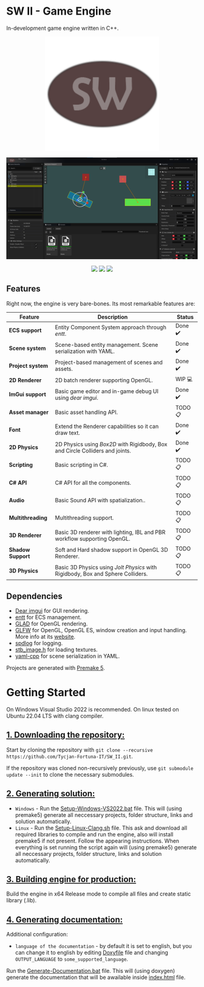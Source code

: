 # SW II - Game Engine
In-development game engine written in C++.

<p align="center">
  <img src="./docs/icon.png" width="300">
</p>

<p align="center">
  <img src="./docs/SW.png">
</p>

<p align="center">
  <img src="https://img.shields.io/badge/c++-%2300599C.svg?style=for-the-badge&logo=c%2B%2B&logoColor=white" width="100">
  <img src="https://img.shields.io/badge/Visual%20Studio-5C2D91.svg?style=for-the-badge&logo=visual-studio&logoColor=white" width="210">
  <img src="https://img.shields.io/badge/Windows-0078D6?style=for-the-badge&logo=windows&logoColor=white" width="156">
</p>

## Features

Right now, the engine is very bare-bones. Its most remarkable features are:

| Feature               | Description                                                                           | Status   |
| -------               | -----------                                                                           | ------   |
| **ECS support**       | Entity Component System approach through *entt*.                                      | Done ✔️ |
| **Scene system**      | Scene-based entity management. Scene serialization with YAML.                         | Done ✔️ |
| **Project system**    | Project-based management of scenes and assets.                                        | Done ✔️ |
| **2D Renderer**       | 2D batch renderer supporting OpenGL.                                                  | WIP 💻 |
| **ImGui support**     | Basic game editor and in-game debug UI using *dear imgui*.                            | Done ✔️ |
| **Asset manager**      | Basic asset handling API.                                 | TODO 📋 |
| **Font**               | Extend the Renderer capabilities so it can draw text.     | Done ✔️  |
| **2D Physics**        | 2D Physics using *Box2D* with Rigidbody, Box and Circle Colliders and joints.         | Done ✔️ |
| **Scripting**         | Basic scripting in C#.                                                   | TODO 📋 |
| **C# API**             | C# API for all the components.                            | TODO 📋  |
| **Audio**             | Basic Sound API with spatialization..                              | TODO 📋 |
| **Multithreading**    | Multithreading support.                                           | TODO 📋 |
| **3D Renderer**       | Basic 3D renderer with lighting, IBL and PBR workflow supporting OpenGL.              | TODO 📋 |
| **Shadow Support**    | Soft and Hard shadow support in OpenGL 3D Renderer.                                   | TODO 📋 |
| **3D Physics**        | Basic 3D Physics using *Jolt Physics* with Rigidbody, Box and Sphere Colliders.   	  | TODO 📋 |

## Dependencies
  - [Dear imgui](https://github.com/ocornut/imgui) for GUI rendering.
  - [entt](https://github.com/skypjack/entt) for ECS management.
  - [GLAD](https://glad.dav1d.de) for OpenGL rendering.
  - [GLFW](https://github.com/glfw/glfw) for OpenGL, OpenGL ES, window creation and input handling. More info at its [website](https://www.glfw.org/).
  - [spdlog](https://github.com/gabime/spdlog) for logging.
  - [stb_image.h](https://github.com/nothings/stb) for loading textures.
  - [yaml-cpp](https://github.com/jbeder/yaml-cpp) for scene serialization in YAML.

Projects are generated with [Premake 5](https://github.com/premake/premake-core/releases).

# Getting Started
On Windows Visual Studio 2022 is recommended. On linux tested on Ubuntu 22.04 LTS with clang compiler.

## <ins>**1. Downloading the repository:**</ins>

Start by cloning the repository with `git clone --recursive https://github.com/Tycjan-Fortuna-IT/SW_II.git`.

If the repository was cloned non-recursively previously, use `git submodule update --init` to clone the necessary submodules.

## <ins>**2. Generating solution:**</ins>

- `Windows` - Run the [Setup-Windows-VS2022.bat](https://github.com/Tycjan-Fortuna-IT/SW_II/blob/master/Setup-Windows-VS2022.bat) file. This will (using premake5) generate all neccessary projects, folder structure, links and solution automatically.
- `Linux` - Run the [Setup-Linux-Clang.sh](https://github.com/Tycjan-Fortuna-IT/SW_II/blob/master/Setup-Linux-Clang.sh) file. This ask and download all required libraries to compile and run the engine, also will install premake5 if not present. Follow the appearing instructions. When everything is set running the script again will (using premake5) generate all neccessary projects, folder structure, links and solution automatically.

## <ins>**3. Building engine for production:**</ins>

Build the engine in x64 Release mode to compile all files and create static library (.lib).

## <ins>**4. Generating documentation:**</ins>

Additional configuration:
- `language of the documentation` - by default it is set to english, but you can change it to english by editing [Doxyfile](/docs/Doxyfile) file and changing `OUTPUT_LANGUAGE` to `some_supported_language`.

Run the [Generate-Documentation.bat](https://github.com/Tycjan-Fortuna-IT/SW_II/blob/master/Generate-Documentation.bat) file. This will (using doxygen) generate the documentation that will be awailable inside [index.html](/docs/html/index.html) file.
